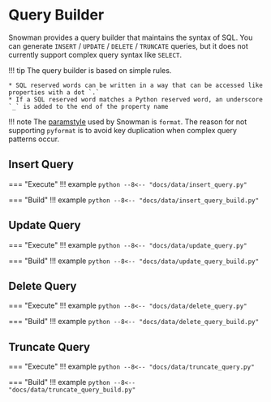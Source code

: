 # Query Builder

Snowman provides a query builder that maintains the syntax of SQL.
You can generate `INSERT` / `UPDATE` / `DELETE` / `TRUNCATE` queries, but
it does not currently support complex query syntax like `SELECT`.

!!! tip
    The query builder is based on simple rules.

    * SQL reserved words can be written in a way that can be accessed like properties with a dot `.`
    * If a SQL reserved word matches a Python reserved word, an underscore `_` is added to the end of the property name

!!! note
    The [paramstyle](https://peps.python.org/pep-0249/#paramstyle) used by Snowman is `format`.
    The reason for not supporting `pyformat` is to avoid key duplication
    when complex query patterns occur.

## Insert Query

=== "Execute"
    !!! example
        ```python
        --8<-- "docs/data/insert_query.py"
        ```

=== "Build"
    !!! example
        ```python
        --8<-- "docs/data/insert_query_build.py"
        ```

## Update Query

=== "Execute"
    !!! example
        ```python
        --8<-- "docs/data/update_query.py"
        ```

=== "Build"
    !!! example
        ```python
        --8<-- "docs/data/update_query_build.py"
        ```

## Delete Query

=== "Execute"
    !!! example
        ```python
        --8<-- "docs/data/delete_query.py"
        ```

=== "Build"
    !!! example
        ```python
        --8<-- "docs/data/delete_query_build.py"
        ```

## Truncate Query

=== "Execute"
    !!! example
        ```python
        --8<-- "docs/data/truncate_query.py"
        ```

=== "Build"
    !!! example
        ```python
        --8<-- "docs/data/truncate_query_build.py"
        ```
